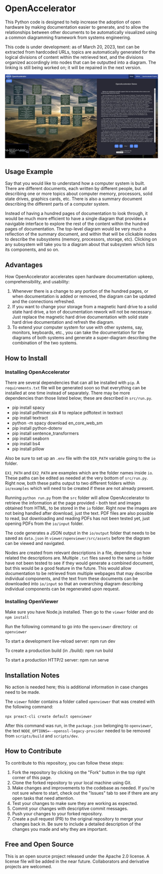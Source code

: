 # OpenAccelerator

This Python code is designed to help increase the adoption of open hardware by making documentation easier to generate, and to allow the relationships between other documents to be automatically visualized using a common diagramming framework from systems engineering.

This code is under development: as of March 20, 2023, text can be extracted from hardcoded URLs, topics are automatically generated for the logical divisions of content within the retrieved text, and the divisions organized accordingly into nodes that can be outputted into a diagram. The linking is still being worked on; it will be repaired in the next version.

![OpenAccelerator Demo](https://github.com/terranexum/OpenAccelerator/blob/main/viewer/openviewer/src/assets/OpenAccelerator_v1.jpg)

## Usage Example

Say that you would like to understand how a computer system is built. There are different documents, each written by different people, but all describing one or more topics about computer memory, processors, solid state drives, graphics cards, etc. There is also a summary document describing the different parts of a computer system.

Instead of having a hundred pages of documentation to look through, it would be much more efficient to have a single diagram that provides a navigable interface to explore the rest of the content within the hundred pages of documentation. The top-level diagram would be very much a reflection of the summary document, and within that will be clickable nodes to describe the subsystems (memory, processors, storage, etc). Clicking on any subsystem will take you to a diagram about that subsystem which lists its components, and so on.

## Advantages 

How OpenAccelerator accelerates open hardware documentation upkeep, comprehensibility, and usability:

1. Whenever there is a change to any portion of the hundred pages, or when documentation is added or removed, the diagram can be updated and the connections refreshed.
2. If you want to change your storage from a magnetic hard drive to a solid state hard drive, a ton of documentation rework will not be necessary. Just replace the magnetic hard drive documentation with solid state hard drive documentation and refresh the diagram.
3. To extend your computer system for use with other systems, say, monitors, keyboards, etc., you can take the documentation for the diagrams of both systems and generate a super-diagram describing the combination of the two systems.

## How to Install

### Installing OpenAccelerator

There are several dependencies that can all be installed with `pip`. A `requirements.txt` file will be generated soon so that everything can be installed at one time instead of separately. There may be more dependencies than those listed below; these are described in `src/run.py`.

* pip install spacy
* pip install pdfminer.six # to replace pdftotext in textract
* pip install textract
* python -m spacy download en_core_web_sm
* pip install python-dotenv
* pip install sentence_transformers
* pip install seaborn
* pip install bs4
* pip install pillow

Also be sure to set up an `.env` file with the `DIR_PATH` variable going to the `io` folder.

`EX1_PATH` and `EX2_PATH` are examples which are the folder names inside `io`. These paths can be edited as needed at the very bottom of `src/run.py`. Right now, both these paths output to two different folders within `io/examples` which will need to be created if these are not already present. 

Running `python run.py` from the `src` folder will allow OpenAccelerator to retrieve the information at the page provided - both text and images obtained from HTML, to be stored in the `io` folder. Right now the images are not being handled after download, just the text. PDF files are also possible to read, but downloading and reading PDFs has not been tested yet, just opening PDFs from the `io/input` folder.

The code generates a JSON output in the `io/output` folder that needs to be saved as `data.json` in `viewer/openviewer/src/assets` before the diagram can be viewed and navigated. 

Nodes are created from relevant descriptions in a file, depending on how related the descriptions are. Multiple `.txt` files saved to the same `io` folder have not been tested to see if they would generate a combined document, but this would be a good feature in the future. This would allow documentation to be retrieved from multiple webpages that may describe individual components, and the text from these documents can be downloaded into `io/input` so that an overarching diagram describing individual components can be regenerated upon request. 

### Installing OpenViewer

Make sure you have Node.js installed. Then go to the `viewer` folder and do `npm install`

Run the following command to go into the `openviewer` directory:
  `cd openviewer`

To start a development live-reload server:
  npm run dev

To create a production build (in ./build):
  npm run build

To start a production HTTP/2 server:
  npm run serve

## Installation Notes

No action is needed here; this is additional information in case changes need to be made.

The `viewer` folder contains a folder called `openviewer` that was created with the following command:

`npx preact-cli create default openviewer`

After this command was run, in the `package.json` belonging to `openviewer`, the text `NODE_OPTIONS=--openssl-legacy-provider` needed to be removed from `scripts/build` and `scripts/dev`.

## How to Contribute

To contribute to this repository, you can follow these steps:

1. Fork the repository by clicking on the "Fork" button in the top right corner of this page.
2. Clone the forked repository to your local machine using Git.
3. Make changes and improvements to the codebase as needed. If you're not sure where to start, check out the "Issues" tab to see if there are any open tasks that need attention.
4. Test your changes to make sure they are working as expected.
5. Commit your changes with descriptive commit messages.
6. Push your changes to your forked repository.
7. Create a pull request (PR) to the original repository to merge your changes back in. Be sure to include a detailed description of the changes you made and why they are important.

## Free and Open Source

This is an open source project released under the Apache 2.0 license. A license file will be added in the near future. Collaborators and derivative projects are welcomed. 
